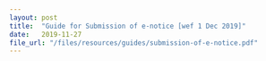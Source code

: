 ```yaml
---
layout: post
title:  "Guide for Submission of e-notice [wef 1 Dec 2019]"
date:   2019-11-27
file_url: "/files/resources/guides/submission-of-e-notice.pdf"
---
```


